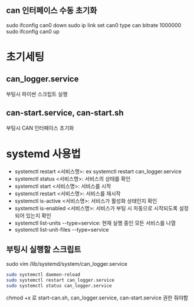 ## can 인터페이스 수동 초기화
sudo ifconfig can0 down
sudo ip link set can0 type can bitrate 1000000
sudo ifconfig can0 up

# 초기세팅
## can_logger.service
부팅시 파이썬 스크립트 실행
## can-start.service, can-start.sh
부팅시 CAN 인터페이스 초기화


# systemd 사용법

- systemctl restart <서비스명>: ex systemctl restart can_logger.service
- systemctl status <서비스명>: 서비스의 상태를 확인 
- systemctl start <서비스명>: 서비스를 시작
- systemctl restart <서비스명>: 서비스를 재시작
- systemctl is-active <서비스명>: 서비스가 활성화 상태인지 확인
- systemctl is-enabled <서비스명>: 서비스가 부팅 시 자동으로 시작되도록 설정되어 있는지 확인
- systemctl list-units --type=service: 현재 실행 중인 모든 서비스를 나열
- systemctl list-unit-files --type=service

## 부팅시 실행할 스크립트
sudo vim /lib/systemd/system/can_logger.service

```bash
sudo systemctl daemon-reload
sudo systemctl restart can_logger.service
sudo systemctl status can_logger.service
```
chmod +x 로 start-can.sh, can_logger.service, can-start.service 권한 줘야함
